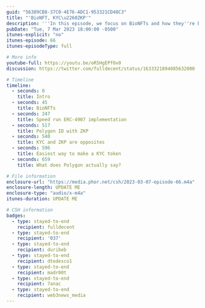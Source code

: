 ```yaml
---
guid: "56389CB8-37C0-4E76-ADC1-953321CD48C3"
title: "'BioNFT, KYC\u2260ZKP'"
description: '''In this episode, we focus on BioNFTs and how they''re being used to track permission for usage of biometrics is scientific studies. We also delve into the financial world and discuss KYC and it''s role in keeping track of your eligibility for financial transactions.''' 
pubDate: "Tue, 7 Mar 2023 18:00:00 -0500"
itunes-explicit: "no"
itunes-episode: 66
itunes-episodeType: full

# More info
youtube-full: https://youtu.be/oR5HgEPfOv0
discussion: https://twitter.com/fulldecent/status/1633321894085632000

# Timeline
timeline:
  - seconds: 0
    title: Intro
  - seconds: 45
    title: BioNFTs
  - seconds: 247
    title: Speed run ERC-4907 implementation
  - seconds: 517
    title: Polygon ID with ZKP
  - seconds: 540
    title: KYC and ZKP are opposites
  - seconds: 596
    title: Easiest way to make a KYC token
  - seconds: 659
    title: What does Polygon actually say?

# File information
enclosure-url: "https://media.phor.net/csh/2023-03-07-episode-66.m4a"
enclosure-length: UPDATE ME
enclosure-type: "audio/x-m4a"
itunes-duration: UPDATE ME

# CSH information
badges:
  - type: stayed-to-end
    recipient: fulldecent
  - type: stayed-to-end
    recipient: '037'
  - type: stayed-to-end
    recipient: duribeb
  - type: stayed-to-end
    recipient: dtedesco1
  - type: stayed-to-end
    recipient: madr00t
  - type: stayed-to-end
    recipient: 7anac
  - type: stayed-to-end
    recipient: web3news_media
---
```

